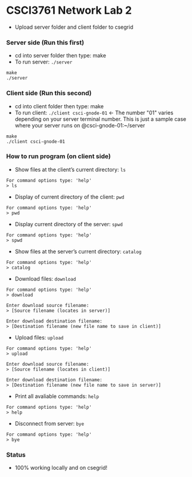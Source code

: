 # CSCI3761 Network Lab 2

- Upload server folder and client folder to csegrid

### Server side (Run this first)

- cd into server folder then type: make 
- To run server: `./server`

```
make
./server
```

### Client side (Run this second)

- cd into client folder then type: make
- To run client: `./client csci-gnode-01` <- The number "01" varies depending on your server terminal number. This is just a sample case where your server runs on @csci-gnode-01:~/server
  
```
make
./client csci-gnode-01
```

### How to run program (on client side)

- Show files at the client’s current directory: `ls`
```
For command options type: 'help'
> ls
```

- Display of current directory of the client: `pwd`
```
For command options type: 'help'
> pwd
```

- Display current directory of the server: `spwd`
```
For command options type: 'help'
> spwd
```

- Show files at the server’s current directory: `catalog`
```
For command options type: 'help'
> catalog
```

- Download files: `download`
```
For command options type: 'help'
> download

Enter download source filename:
> [Source filename (locates in server)]

Enter download destination filename:
> [Destination filename (new file name to save in client)]
```

- Upload files: `upload`
```
For command options type: 'help'
> upload

Enter download source filename:
> [Source filename (locates in client)]

Enter download destination filename:
> [Destination filename (new file name to save in server)]
```

- Print all avaliable commands: `help`
```
For command options type: 'help'
> help
```

- Disconnect from server: `bye`
```
For command options type: 'help'
> bye
```

### Status

- 100% working locally and on csegrid!



